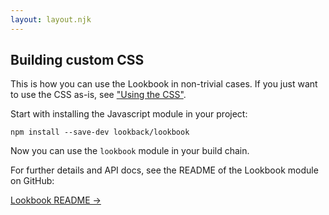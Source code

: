 ```yaml
---
layout: layout.njk
---
```


<section>

# Building custom CSS

This is how you can use the Lookbook in non-trivial cases. If you just want to use the CSS as-is, see ["Using the CSS"](/tech/css).

Start with installing the Javascript module in your project:

```
npm install --save-dev lookback/lookbook
```

Now you can use the `lookbook` module in your build chain.

For further details and API docs, see the README of the Lookbook module on GitHub:

<a href="https://github.com/lookback/lookbook#custom-use-with-postcss" class="btn text-f4">Lookbook README →</a>
